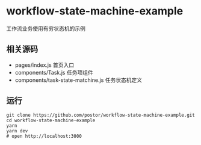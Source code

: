# workflow-state-machine-example

工作流业务使用有穷状态机的示例

## 相关源码

- pages/index.js 首页入口
- components/Task.js 任务项组件
- components/task-state-matchine.js 任务状态机定义

## 运行

```
git clone https://github.com/postor/workflow-state-machine-example.git
cd workflow-state-machine-example
yarn
yarn dev
# open http://localhost:3000
```